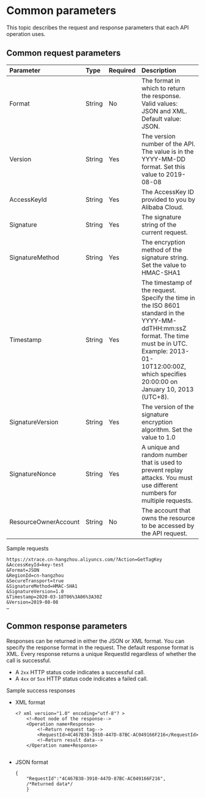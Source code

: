 # Common parameters

This topic describes the request and response parameters that each API operation uses.

## Common request parameters

|Parameter|Type|Required|Description|
|:--------|:---|:-------|:----------|
|Format|String|No|The format in which to return the response. Valid values: JSON and XML. Default value: JSON. |
|Version|String|Yes|The version number of the API. The value is in the YYYY-MM-DD format. Set this value to 2019-08-08 |
|AccessKeyId|String|Yes|The AccessKey ID provided to you by Alibaba Cloud.|
|Signature|String|Yes|The signature string of the current request.|
|SignatureMethod|String|Yes|The encryption method of the signature string. Set the value to HMAC-SHA1 |
|Timestamp|String|Yes|The timestamp of the request. Specify the time in the ISO 8601 standard in the YYYY-MM-ddTHH:mm:ssZ format. The time must be in UTC. Example: 2013-01-10T12:00:00Z, which specifies 20:00:00 on January 10, 2013 \(UTC+8\). |
|SignatureVersion|String|Yes|The version of the signature encryption algorithm. Set the value to 1.0 |
|SignatureNonce|String|Yes|A unique and random number that is used to prevent replay attacks. You must use different numbers for multiple requests. |
|ResourceOwnerAccount|String|No|The account that owns the resource to be accessed by the API request.|

Sample requests

```
https://xtrace.cn-hangzhou.aliyuncs.com/?Action=GetTagKey
&AccessKeyId=key-test
&Format=JSON
&RegionId=cn-hangzhou
&SecureTransport=true
&SignatureMethod=HMAC-SHA1
&SignatureVersion=1.0
&Timestamp=2020-03-18T06%3A06%3A30Z
&Version=2019-08-08
…
```

## Common response parameters

Responses can be returned in either the JSON or XML format. You can specify the response format in the request. The default response format is XML. Every response returns a unique RequestId regardless of whether the call is successful.

-   A `2xx` HTTP status code indicates a successful call.
-   A `4xx` or `5xx` HTTP status code indicates a failed call.

Sample success responses

-   XML format

    ```
    <? xml version="1.0" encoding="utf-8"? > 
        <!—Root node of the response-->
        <Operation name+Response>
            <!—Return request tag-->
            <RequestId>4C467B38-3910-447D-87BC-AC049166F216</RequestId>
            <!—Return result data-->
        </Operation name+Response>
    						
    ```

-   JSON format

    ```
    {
        "RequestId":"4C467B38-3910-447D-87BC-AC049166F216",
        /*Returned data*/
        }
    ```


